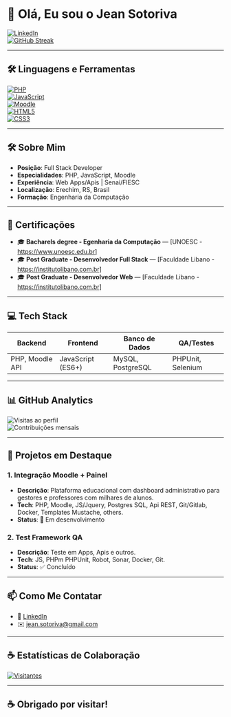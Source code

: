 # 👋 Olá, Eu sou o Jean Sotoriva

[![LinkedIn](https://img.shields.io/badge/-Jean%20Sotoriva-blue?style=flat-square&logo=Linkedin&logoColor=white&link=https://www.linkedin.com/in/jean-sotoriva-7b4442142/)](https://www.linkedin.com/in/jean-sotoriva-7b4442142/)  
[![GitHub Streak](https://github-readme-streak-stats.herokuapp.com/?user=SeuUsuario&theme=dark&hide_border=true)](https://git.io/streak-stats)  

---

## 🛠️ Linguagens e Ferramentas

[![PHP](https://img.shields.io/badge/PHP-%23777BB4.svg?style=for-the-badge&logo=php&logoColor=white)](https://www.php.net/)  
[![JavaScript](https://img.shields.io/badge/JavaScript-%23F7DF1E.svg?style=for-the-badge&logo=javascript&logoColor=black)](https://developer.mozilla.org/pt-BR/docs/Web/JavaScript)  
[![Moodle](https://img.shields.io/badge/Moodle-000000?style=for-the-badge&logo=moodle&logoColor=white)](https://moodle.org/)  
[![HTML5](https://img.shields.io/badge/HTML5-E34F26?style=for-the-badge&logo=html5&logoColor=white)]()  
[![CSS3](https://img.shields.io/badge/CSS3-1572B6?style=for-the-badge&logo=css3&logoColor=white)]()  

---

## 🛠️ Sobre Mim

- **Posição**: Full Stack Developer  
- **Especialidades**: PHP, JavaScript, Moodle  
- **Experiência**: Web Apps/Apis | Senai/FIESC
- **Localização**: Erechim, RS, Brasil  
- **Formação**: Engenharia da Computação

---

## 💼 Certificações

- 🎓 **Bacharels degree - Egenharia da Computação** — [UNOESC - https://www.unoesc.edu.br]  
- 🎓 **Post Graduate - Desenvolvedor Full Stack** — [Faculdade Libano - https://institutolibano.com.br]  
- 🎓 **Post Graduate - Desenvolvedor Web** — [Faculdade Libano - https://institutolibano.com.br]

---

## 💻 Tech Stack

| Backend         | Frontend         | Banco de Dados     | QA/Testes        |
|----------------|------------------|--------------------|------------------|
| PHP, Moodle API| JavaScript (ES6+)| MySQL, PostgreSQL  | PHPUnit, Selenium|

---

## 📊 GitHub Analytics

![Visitas ao perfil](https://komarev.com/ghpvc/?username=SeuUsuario&color=blueviolet)  
![Contribuições mensais](https://github-readme-activity-graph.cyclic.app/graph?username=SeuUsuario&theme=react-dark&bg_color=000000)  

---

## 🚀 Projetos em Destaque

### 1. Integração Moodle + Painel
- **Descrição**: Plataforma educacional com dashboard administrativo para gestores e professores com milhares de alunos.
- **Tech**: PHP, Moodle, JS/Jquery, Postgres SQL, Api REST, Git/Gitlab, Docker, Templates Mustache, others.
- **Status**: 🚧 Em desenvolvimento

### 2. Test Framework QA
- **Descrição**: Teste em Apps, Apis e outros.
- **Tech**: JS, PHPm PHPUnit, Robot, Sonar, Docker, Git.
- **Status**: ✅ Concluído

---

## 📫 Como Me Contatar

- 🔗 [LinkedIn](https://www.linkedin.com/in/jean-sotoriva-7b4442142/)  
- ✉️ jean.sotoriva@gmail.com

---

## ☕ Estatísticas de Colaboração

[![Visitantes](https://visitor-badge.glitch.me/badge?page_id=JeanSotoriva.JmsBank)](https://github.com/JeanSotoriva)

---

## ☕ Obrigado por visitar!
